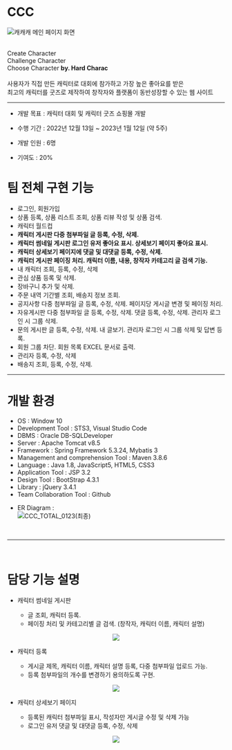 # CCC

![캐캐캐 메인 페이지 화면](https://user-images.githubusercontent.com/107044598/213978497-d8660a98-f7f7-402e-87a3-33e784f90dd4.png)

<br>
Create Character <br>
Challenge Character <br>
Choose Character
<b>by. Hard Charac</b>
<br><br>
사용자가 직접 만든 캐릭터로 대회에 참가하고 가장 높은 좋아요를 받은 <br>
최고의 캐릭터를 굿즈로 제작하여 창작자와 플랫폼이 동반성장할 수 있는 웹 사이트
<hr>

- 개발 목표 : 캐릭터 대회 및 캐릭터 굿즈 쇼핑몰 개발

- 수행 기간 : 2022년 12월 13일 ~ 2023년 1월 12일 (약 5주)

- 개발 인원 : 6명

- 기여도 : 20%

# 팀 전체 구현 기능

  + 로그인, 회원가입
  + 상품 등록, 상품 리스트 조회, 상품 리뷰 작성 및 상품 검색.
  + 캐릭터 월드컵
  + <b>캐릭터 게시판 다중 첨부파일 글 등록, 수정, 삭제.</b>
  + <b>캐릭터 썸네일 게시판 로그인 유저 좋아요 표시. 상세보기 페이지 좋아요 표시.</b>
  + <b>캐릭터 상세보기 페이지에 댓글 및 대댓글 등록, 수정, 삭제.</b>
  + <b>캐릭터 게시판 페이징 처리. 캐릭터 이름, 내용, 창작자 카테고리 글 검색 기능.</b>
  + 내 캐릭터 조회, 등록, 수정, 삭제
  + 관심 상품 등록 및 삭제.
  + 장바구니 추가 및 삭제.
  + 주문 내역 기간별 조회, 배송지 정보 조회.
  + 공지사항 다중 첨부파일 글 등록, 수정, 삭제. 페이지당 게시글 변경 및 페이징 처리.
  + 자유게시판 다중 첨부파일 글 등록, 수정, 삭제. 댓글 등록, 수정, 삭제. 관리자 로그인 시 그룹 삭제.
  + 문의 게시판 글 등록, 수정, 삭제. 내 글보기. 관리자 로그인 시 그룹 삭제 및 답변 등록.
  + 회원 그룹 차단. 회원 목록 EXCEL 문서로 출력.
  + 관리자 등록, 수정, 삭제
  + 배송지 조회, 등록, 수정, 삭제.

<hr>

# 개발 환경

  + OS : Window 10
  + Development Tool : STS3, Visual Studio Code
  + DBMS : Oracle DB-SQLDeveloper
  + Server : Apache Tomcat v8.5
  + Framework : Spring Framework 5.3.24, Mybatis 3
  + Management and comprehension Tool : Maven 3.8.6
  + Language : Java 1.8, JavaScript5, HTML5, CSS3
  + Application Tool : JSP 3.2
  + Design Tool : BootStrap 4.3.1
  + Library : jQuery 3.4.1
  + Team Collaboration Tool : Github

- ER Diagram :<br>
![CCC_TOTAL_0123(최종)](https://user-images.githubusercontent.com/107044598/214007630-4b38871d-fb31-4a69-9b0a-e5b270bdf9a0.png)
<br>
<hr>
<br>

# 담당 기능 설명

- 캐릭터 썸네일 게시판

  + 글 조회, 캐릭터 등록. <br>
  + 페이징 처리 및 카테고리별 글 검색. (창작자, 캐릭터 이름, 캐릭터 설명) <br>

<div align="center">
  <img src="https://user-images.githubusercontent.com/107044598/213996842-8dd6b195-4234-4b06-850c-21371e352bb8.png">
</div>

- 캐릭터 등록

  + 게시글 제목, 캐릭터 이름, 캐릭터 설명 등록, 다중 첨부파일 업로드 가능. <br>
  + 등록 첨부파일의 개수를 변경하기 용의하도록 구현.

<div align="center">
  <img src="https://user-images.githubusercontent.com/107044598/214003080-00000db8-4804-482b-9bbe-2fc054e4cbf3.png">
</div>

- 캐릭터 상세보기 페이지

  + 등록된 캐릭터 첨부파일 표시, 작성자만 게시글 수정 및 삭제 가능
  + 로그인 유저 댓글 및 대댓글 등록, 수정, 삭제
  
<div align="center">
  <img src="https://user-images.githubusercontent.com/107044598/214004527-266503b7-c7ee-4677-a72e-7a2aa475bf28.png">
</div>
